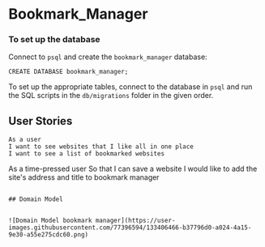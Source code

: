# Bookmark_Manager

### To set up the database

Connect to `psql` and create the `bookmark_manager` database:

```
CREATE DATABASE bookmark_manager;
```

To set up the appropriate tables, 
connect to the database in `psql` and run the SQL scripts in the `db/migrations` folder in the given order.

## User Stories

```
As a user
I want to see websites that I like all in one place
I want to see a list of bookmarked websites
```
As a time-pressed user
So that I can save a website
I would like to add the site's address and title to bookmark manager
```

## Domain Model


![Domain Model bookmark manager](https://user-images.githubusercontent.com/77396594/133406466-b37796d0-a024-4a15-9e30-a55e275cdc60.png)
